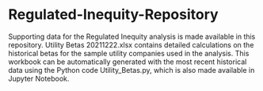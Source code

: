 # Regulated-Inequity-Repository
Supporting data for the Regulated Inequity analysis is made available in this repository.
Utility Betas 20211222.xlsx contains detailed calculations on the historical betas for the sample utility companies used in the analysis.
This workbook can be automatically generated with the most recent historical data using the Python code Utility_Betas.py,
which is also made available in Jupyter Notebook.
